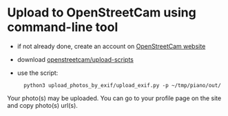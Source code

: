 # Upload to OpenStreetCam using command-line tool

- if not already done, create an account on [OpenStreetCam website](https://www.openstreetcam.org/)
- download [openstreetcam/upload-scripts](git@github.com:openstreetcam/upload-scripts.git)
- use the script:

        python3 upload_photos_by_exif/upload_exif.py -p ~/tmp/piano/out/

Your photo(s) may be uploaded. You can go to your profile page on the site and copy photo(s) url(s).

